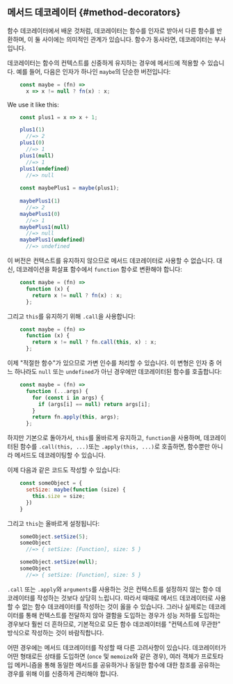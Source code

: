 ## 메서드 데코레이터 {#method-decorators}

함수 데코레이터에서 배운 것처럼, 데코레이터는 함수를 인자로 받아서 다른 함수를 반환하며, 이 둘 사이에는 의미적인 관계가 있습니다. 함수가 동사라면, 데코레이터는 부사입니다.

데코레이터는 함수의 컨텍스트를 신중하게 유지하는 경우에 메서드에 적용할 수 있습니다. 예를 들어, 다음은 인자가 하나인 `maybe`의 단순한 버전입니다:

```js
    const maybe = (fn) =>
      x => x != null ? fn(x) : x;
```
 
We use it like this:

```js
    const plus1 = x => x + 1;

    plus1(1)
      //=> 2
    plus1(0)
      //=> 1
    plus1(null)
      //=> 1
    plus1(undefined)
      //=> null
      
    const maybePlus1 = maybe(plus1);
    
    maybePlus1(1)
      //=> 2
    maybePlus1(0)
      //=> 1
    maybePlus1(null)
      //=> null
    maybePlus1(undefined)
      //=> undefined
```

이 버전은 컨텍스트를 유지하지 않으므로 메서드 데코레이터로 사용할 수 없습니다. 대신, 데코레이션을 화살표 함수에서 `function` 함수로 변환해야 합니다:

```js
    const maybe = (fn) =>
      function (x) {
        return x != null ? fn(x) : x;
      };
```

그리고 `this`를 유지하기 위해 `.call`을 사용합니다:

```js
    const maybe = (fn) =>
      function (x) {
        return x != null ? fn.call(this, x) : x;
      };
```

이제 "적절한 함수"가 있으므로 가변 인수를 처리할 수 있습니다. 이 변형은 인자 중 어느 하나라도 `null` 또는 `undefined`가 아닌 경우에만 데코레이터된 함수를 호출합니다:

```js
    const maybe = (fn) =>
      function (...args) {
        for (const i in args) {
          if (args[i] == null) return args[i];
        }
        return fn.apply(this, args);
      };
```

하지만 기본으로 돌아가서, `this`를 올바르게 유지하고, `function`을 사용하며, 데코레이터된 함수를 `.call(this, ...)`또는 `.apply(this, ...)`로 호출하면, 함수뿐만 아니라 메서드도 데코레이팅할 수 있습니다.

이제 다음과 같은 코드도 작성할 수 있습니다:

```js
    const someObject = {
      setSize: maybe(function (size) {
        this.size = size;
      })
    }
```

그리고 `this`는 올바르게 설정됩니다:

```js
    someObject.setSize(5);
    someObject
      //=> { setSize: [Function], size: 5 }

    someObject.setSize(null);
    someObject
      //=> { setSize: [Function], size: 5 }
```

`.call` 또는 `.apply`와 `arguments`를 사용하는 것은 컨텍스트를 설정하지 않는 함수 데코레이터를 작성하는 것보다 상당히 느립니다. 따라서 때때로 메서드 데코레이터로 사용할 수 없는 함수 데코레이터를 작성하는 것이 옳을 수 있습니다. 그러나 실제로는 데코레이터를 통해 컨텍스트를 전달하지 않아 결함을 도입하는 경우가 성능 저하를 도입하는 경우보다 훨씬 더 흔하므로, 기본적으로 모든 함수 데코레이터를 "컨텍스트에 무관한" 방식으로 작성하는 것이 바람직합니다.


어떤 경우에는 메서드 데코레이터를 작성할 때 다른 고려사항이 있습니다. 데코레이터가 어떤 형태로든 상태를 도입하면 (`once` 및 `memoize`와 같은 경우), 여러 객체가 프로토타입 메커니즘을 통해 동일한 메서드를 공유하거나 동일한 함수에 대한 참조를 공유하는 경우를 위해 이를 신중하게 관리해야 합니다.
